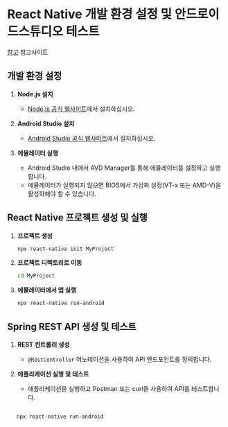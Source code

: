 # React Native 개발 환경 설정 및 안드로이드스튜디오 테스트

[참고](https://yun5o.tistory.com/entry/React-Native-%EB%A6%AC%EC%95%A1%ED%8A%B8-%EB%84%A4%EC%9D%B4%ED%8B%B0%EB%B8%8C-%EA%B0%9C%EB%B0%9C%ED%99%98%EA%B2%BD-%EC%84%A4%EC%A0%951-%EC%8B%9C%EC%9E%91%ED%95%98%EA%B8%B0) 참고사이트
## 개발 환경 설정
1. **Node.js 설치**
   - [Node.js 공식 웹사이트](https://nodejs.org/)에서 설치하십시오.

2. **Android Studio 설치**
   - [Android Studio 공식 웹사이트](https://developer.android.com/studio)에서 설치하십시오.

3. **에뮬레이터 실행**
   - Android Studio 내에서 AVD Manager를 통해 에뮬레이터를 설정하고 실행합니다.
   - 에뮬레이터가 실행되지 않으면 BIOS에서 가상화 설정(VT-x 또는 AMD-V)을 활성화해야 할 수 있습니다.

## React Native 프로젝트 생성 및 실행
1. **프로젝트 생성**
   ```bash
   npx react-native init MyProject
   ```

2. **프로젝트 디렉토리로 이동**
   ```bash
   cd MyProject
   ```

3. **에뮬레이터에서 앱 실행**
   ```bash
   npx react-native run-android
   ```

## Spring REST API 생성 및 테스트

1. **REST 컨트롤러 생성**
   - `@RestController` 어노테이션을 사용하여 API 엔드포인트를 정의합니다.

2. **애플리케이션 실행 및 테스트**
   - 애플리케이션을 실행하고 Postman 또는 curl을 사용하여 API를 테스트합니다.
```

   npx react-native run-android
   ```
   

   
